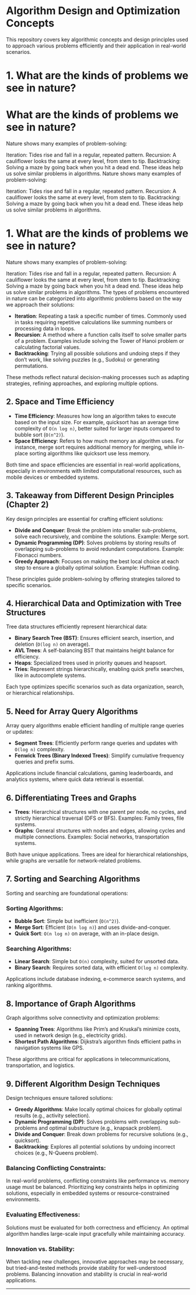 # Algorithm Design and Optimization Concepts

This repository covers key algorithmic concepts and design principles used to approach various problems efficiently and their application in real-world scenarios.

# 1. What are the kinds of problems we see in nature?
#  What are the kinds of problems we see in nature?
Nature shows many examples of problem-solving:

Iteration: Tides rise and fall in a regular, repeated pattern.
Recursion: A cauliflower looks the same at every level, from stem to tip.
Backtracking: Solving a maze by going back when you hit a dead end.
These ideas help us solve similar problems in algorithms.
Nature shows many examples of problem-solving:

Iteration: Tides rise and fall in a regular, repeated pattern.
Recursion: A cauliflower looks the same at every level, from stem to tip.
Backtracking: Solving a maze by going back when you hit a dead end.
These ideas help us solve similar problems in algorithms.
# 1. What are the kinds of problems we see in nature?
Nature shows many examples of problem-solving:

Iteration: Tides rise and fall in a regular, repeated pattern.
Recursion: A cauliflower looks the same at every level, from stem to tip.
Backtracking: Solving a maze by going back when you hit a dead end.
These ideas help us solve similar problems in algorithms.
The types of problems encountered in nature can be categorized into algorithmic problems based on the way we approach their solutions:

- **Iteration**: Repeating a task a specific number of times. Commonly used in tasks requiring repetitive calculations like summing numbers or processing data in loops.
- **Recursion**: A method where a function calls itself to solve smaller parts of a problem. Examples include solving the Tower of Hanoi problem or calculating factorial values.
- **Backtracking**: Trying all possible solutions and undoing steps if they don’t work, like solving puzzles (e.g., Sudoku) or generating permutations.

These methods reflect natural decision-making processes such as adapting strategies, refining approaches, and exploring multiple options.

## 2. Space and Time Efficiency

- **Time Efficiency**: Measures how long an algorithm takes to execute based on the input size. For example, quicksort has an average time complexity of `O(n log n)`, better suited for larger inputs compared to bubble sort (`O(n^2)`).
- **Space Efficiency**: Refers to how much memory an algorithm uses. For instance, merge sort requires additional memory for merging, while in-place sorting algorithms like quicksort use less memory.

Both time and space efficiencies are essential in real-world applications, especially in environments with limited computational resources, such as mobile devices or embedded systems.

## 3. Takeaway from Different Design Principles (Chapter 2)

Key design principles are essential for crafting efficient solutions:

- **Divide and Conquer**: Break the problem into smaller sub-problems, solve each recursively, and combine the solutions. Example: Merge sort.
- **Dynamic Programming (DP)**: Solves problems by storing results of overlapping sub-problems to avoid redundant computations. Example: Fibonacci numbers.
- **Greedy Approach**: Focuses on making the best local choice at each step to ensure a globally optimal solution. Example: Huffman coding.

These principles guide problem-solving by offering strategies tailored to specific scenarios.

## 4. Hierarchical Data and Optimization with Tree Structures

Tree data structures efficiently represent hierarchical data:

- **Binary Search Tree (BST)**: Ensures efficient search, insertion, and deletion (`O(log n)` on average).
- **AVL Trees**: A self-balancing BST that maintains height balance for efficiency.
- **Heaps**: Specialized trees used in priority queues and heapsort.
- **Tries**: Represent strings hierarchically, enabling quick prefix searches, like in autocomplete systems.

Each type optimizes specific scenarios such as data organization, search, or hierarchical relationships.

## 5. Need for Array Query Algorithms

Array query algorithms enable efficient handling of multiple range queries or updates:

- **Segment Trees**: Efficiently perform range queries and updates with `O(log n)` complexity.
- **Fenwick Trees (Binary Indexed Trees)**: Simplify cumulative frequency queries and prefix sums.

Applications include financial calculations, gaming leaderboards, and analytics systems, where quick data retrieval is essential.

## 6. Differentiating Trees and Graphs

- **Trees**: Hierarchical structures with one parent per node, no cycles, and strictly hierarchical traversal (DFS or BFS). Examples: Family trees, file systems.
- **Graphs**: General structures with nodes and edges, allowing cycles and multiple connections. Examples: Social networks, transportation systems.

Both have unique applications. Trees are ideal for hierarchical relationships, while graphs are versatile for network-related problems.

## 7. Sorting and Searching Algorithms

Sorting and searching are foundational operations:

### Sorting Algorithms:
- **Bubble Sort**: Simple but inefficient (`O(n^2)`).
- **Merge Sort**: Efficient (`O(n log n)`) and uses divide-and-conquer.
- **Quick Sort**: `O(n log n)` on average, with an in-place design.

### Searching Algorithms:
- **Linear Search**: Simple but `O(n)` complexity, suited for unsorted data.
- **Binary Search**: Requires sorted data, with efficient `O(log n)` complexity.

Applications include database indexing, e-commerce search systems, and ranking algorithms.

## 8. Importance of Graph Algorithms

Graph algorithms solve connectivity and optimization problems:

- **Spanning Trees**: Algorithms like Prim’s and Kruskal’s minimize costs, used in network design (e.g., electricity grids).
- **Shortest Path Algorithms**: Dijkstra’s algorithm finds efficient paths in navigation systems like GPS.

These algorithms are critical for applications in telecommunications, transportation, and logistics.

## 9. Different Algorithm Design Techniques

Design techniques ensure tailored solutions:

- **Greedy Algorithms**: Make locally optimal choices for globally optimal results (e.g., activity selection).
- **Dynamic Programming (DP)**: Solves problems with overlapping sub-problems and optimal substructure (e.g., knapsack problem).
- **Divide and Conquer**: Break down problems for recursive solutions (e.g., quicksort).
- **Backtracking**: Explores all potential solutions by undoing incorrect choices (e.g., N-Queens problem).

### Balancing Conflicting Constraints:
In real-world problems, conflicting constraints like performance vs. memory usage must be balanced. Prioritizing key constraints helps in optimizing solutions, especially in embedded systems or resource-constrained environments.

### Evaluating Effectiveness:
Solutions must be evaluated for both correctness and efficiency. An optimal algorithm handles large-scale input gracefully while maintaining accuracy.

### Innovation vs. Stability:
When tackling new challenges, innovative approaches may be necessary, but tried-and-tested methods provide stability for well-understood problems. Balancing innovation and stability is crucial in real-world applications.

---



